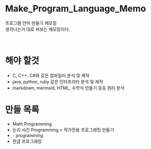 # Make_Program_Language_Memo
프로그램 언어 만들기 메모장  
생각나는거 대로 써보는 메모장이다.  

<br>

# 해야 할것

- C, C++, C#와 같은 컴파일러 분석 및 제작
- java, python, ruby 같은 인터프리터 분석 및 제작
- markdown, mermaid, HTML, 수학식 만들기 등등 원리 분석


# 만들 목록

- Math Programming
- 논리 사건 Programming > 작가전용 프로그래밍 만들기
- \- programming
- 한글 프로그래밍

<br>
